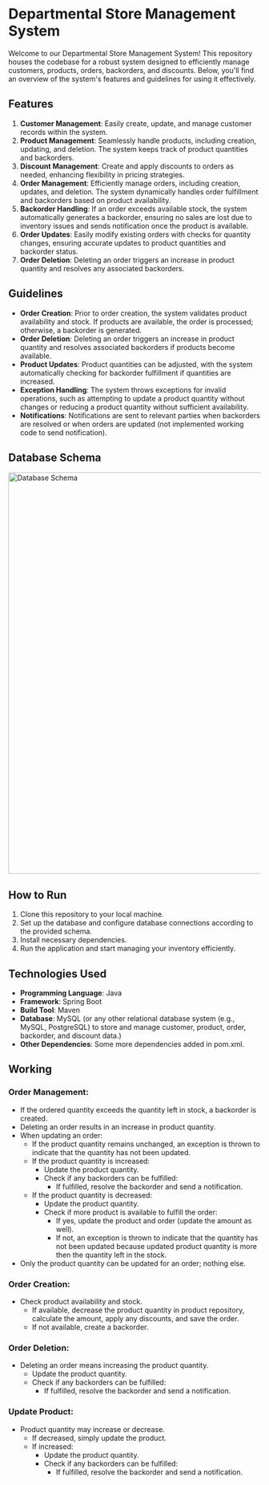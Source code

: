 # Departmental Store Management System

Welcome to our Departmental Store Management System! This repository houses the codebase for a robust system designed to efficiently manage customers, products, orders, backorders, and discounts. Below, you'll find an overview of the system's features and guidelines for using it effectively.

## Features

1. **Customer Management**: Easily create, update, and manage customer records within the system.
2. **Product Management**: Seamlessly handle products, including creation, updating, and deletion. The system keeps track of product quantities and backorders.
3. **Discount Management**: Create and apply discounts to orders as needed, enhancing flexibility in pricing strategies.
4. **Order Management**: Efficiently manage orders, including creation, updates, and deletion. The system dynamically handles order fulfillment and backorders based on product availability.
5. **Backorder Handling**: If an order exceeds available stock, the system automatically generates a backorder, ensuring no sales are lost due to inventory issues and sends notification once the product is available.
6. **Order Updates**: Easily modify existing orders with checks for quantity changes, ensuring accurate updates to product quantities and backorder status.
7. **Order Deletion**: Deleting an order triggers an increase in product quantity and resolves any associated backorders.

## Guidelines

- **Order Creation**: Prior to order creation, the system validates product availability and stock. If products are available, the order is processed; otherwise, a backorder is generated.
- **Order Deletion**: Deleting an order triggers an increase in product quantity and resolves associated backorders if products become available.
- **Product Updates**: Product quantities can be adjusted, with the system automatically checking for backorder fulfillment if quantities are increased.
- **Exception Handling**: The system throws exceptions for invalid operations, such as attempting to update a product quantity without changes or reducing a product quantity without sufficient availability.
- **Notifications**: Notifications are sent to relevant parties when backorders are resolved or when orders are updated (not implemented working code to send notification).

## Database Schema
<img src="https://github.com/GEM-himanshu-kumar/departmentalStore/assets/167817739/cf820c06-7fd6-4341-b92c-54df50487e2f" alt="Database Schema" width="800px">

## How to Run

1. Clone this repository to your local machine.
2. Set up the database and configure database connections according to the provided schema.
3. Install necessary dependencies.
4. Run the application and start managing your inventory efficiently.

## Technologies Used

- **Programming Language**: Java
- **Framework**: Spring Boot
- **Build Tool**: Maven
- **Database**: MySQL (or any other relational database system (e.g., MySQL, PostgreSQL) to store and manage customer, product, order, backorder, and discount data.)
- **Other Dependencies**: Some more dependencies added in pom.xml.

## Working

### Order Management:

- If the ordered quantity exceeds the quantity left in stock, a backorder is created.
- Deleting an order results in an increase in product quantity.
- When updating an order:
  - If the product quantity remains unchanged, an exception is thrown to indicate that the quantity has not been updated.
  - If the product quantity is increased:
    - Update the product quantity.
    - Check if any backorders can be fulfilled:
      - If fulfilled, resolve the backorder and send a notification.
  - If the product quantity is decreased:
    - Update the product quantity.
    - Check if more product is available to fulfill the order:
      - If yes, update the product and order (update the amount as well).
      - If not, an exception is thrown to indicate that the quantity has not been updated because updated product quantity is more then the quantity left in the stock.
- Only the product quantity can be updated for an order; nothing else.

### Order Creation:

- Check product availability and stock.
  - If available, decrease the product quantity in product repository, calculate the amount, apply any discounts, and save the order.
  - If not available, create a backorder.

### Order Deletion:

- Deleting an order means increasing the product quantity.
  - Update the product quantity.
  - Check if any backorders can be fulfilled:
    - If fulfilled, resolve the backorder and send a notification.

### Update Product:

- Product quantity may increase or decrease.
  - If decreased, simply update the product.
  - If increased:
    - Update the product quantity.
    - Check if any backorders can be fulfilled:
      - If fulfilled, resolve the backorder and send a notification.

